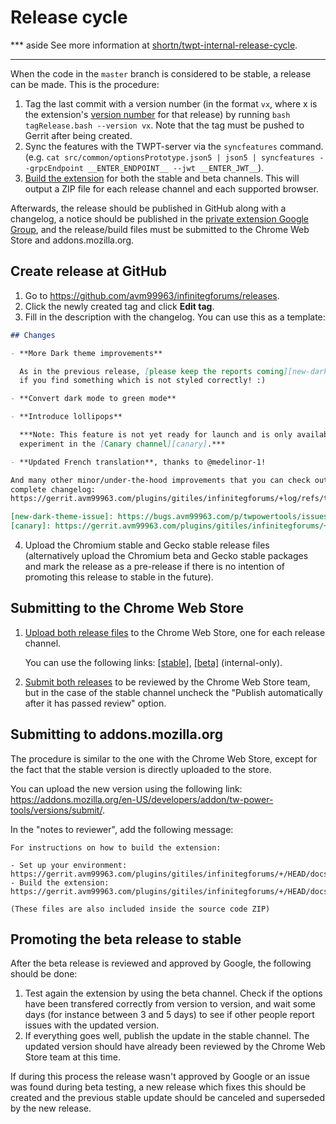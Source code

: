 # Release cycle

*** aside
See more information at
[shortn/twpt-internal-release-cycle](http://shortn/twpt-internal-release-cycle).
***

When the code in the `master` branch is considered to be stable, a release can
be made. This is the procedure:

1. Tag the last commit with a version number (in the format `vx`, where x is the
extension's [version number](https://developer.chrome.com/extensions/manifest/version)
for that release) by running `bash tagRelease.bash --version vx`. Note that the
tag must be pushed to Gerrit after being created.
1. Sync the features with the TWPT-server via the `syncfeatures` command. (e.g.
`cat src/common/optionsPrototype.json5 | json5 | syncfeatures --grpcEndpoint __ENTER_ENDPOINT__ --jwt __ENTER_JWT__`).
1. [Build the extension](build.md) for both the stable and beta channels. This
will output a ZIP file for each release channel and each supported browser.

Afterwards, the release should be published in GitHub along with a changelog,
a notice should be published in the
[private extension Google Group](https://groups.google.com/g/twpowertools-discuss/),
and the release/build files must be submitted to the Chrome Web Store and
addons.mozilla.org.

## Create release at GitHub
1. Go to https://github.com/avm99963/infinitegforums/releases.
2. Click the newly created tag and click **Edit tag**.
3. Fill in the description with the changelog. You can use this as a template:
``` md
## Changes

- **More Dark theme improvements**

  As in the previous release, [please keep the reports coming][new-dark-theme-issue]
  if you find something which is not styled correctly! :)

- **Convert dark mode to green mode**

- **Introduce lollipops**

  ***Note: This feature is not yet ready for launch and is only available as an
  experiment in the [Canary channel][canary].***

- **Updated French translation**, thanks to @medelinor-1!

And many other minor/under-the-hood improvements that you can check out in the
complete changelog:
https://gerrit.avm99963.com/plugins/gitiles/infinitegforums/+log/refs/tags/{previous_version}..refs/tags/{new_version}

[new-dark-theme-issue]: https://bugs.avm99963.com/p/twpowertools/issues/entry?template=Feature+Request&components=Features%3EDarkTheme&summary=Dark%20theme%20issue&description=Please%20describe%20the%20dark%20theme%20issue:
[canary]: https://gerrit.avm99963.com/plugins/gitiles/infinitegforums/+/HEAD/docs/contributing.md#canary-channel
```
4. Upload the Chromium stable and Gecko stable release files (alternatively
upload the Chromium beta and Gecko stable packages and mark the release as a
pre-release if there is no intention of promoting this release to stable in the
future).

## Submitting to the Chrome Web Store
1. [Upload both release files](https://developer.chrome.com/webstore/publish#upload-your-item)
to the Chrome Web Store, one for each release channel.

   You can use the following links: [[stable]](http://go/twpt-cwsd-stable),
   [[beta]](http://go/twpt-cwsd-beta) (internal-only).

2. [Submit both releases](https://developer.chrome.com/webstore/publish#submit-your-item-for-publishing)
to be reviewed by the Chrome Web Store team, but in the case of the stable
channel uncheck the "Publish automatically after it has passed review" option.

## Submitting to addons.mozilla.org
The procedure is similar to the one with the Chrome Web Store, except for the
fact that the stable version is directly uploaded to the store.

You can upload the new version using the following link:
https://addons.mozilla.org/en-US/developers/addon/tw-power-tools/versions/submit/.

In the "notes to reviewer", add the following message:

```
For instructions on how to build the extension:

- Set up your environment: https://gerrit.avm99963.com/plugins/gitiles/infinitegforums/+/HEAD/docs/developers/set_up.md
- Build the extension: https://gerrit.avm99963.com/plugins/gitiles/infinitegforums/+/HEAD/docs/developers/build.md

(These files are also included inside the source code ZIP)
```

## Promoting the beta release to stable
After the beta release is reviewed and approved by Google, the following should
be done:

1. Test again the extension by using the beta channel. Check if the options have
been transfered correctly from version to version, and wait some days (for
instance between 3 and 5 days) to see if other people report issues with the
updated version.
2. If everything goes well, publish the update in the stable channel. The
updated version should have already been reviewed by the Chrome Web Store team
at this time.

If during this process the release wasn't approved by Google or an issue was
found during beta testing, a new release which fixes this should be created and
the previous stable update should be canceled and superseded by the new release.

